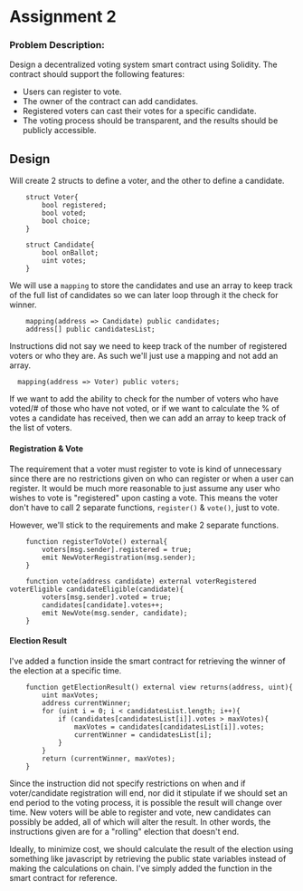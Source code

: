 # Assignment 2
### Problem Description:
Design a decentralized voting system smart contract using Solidity. The contract should support the
following features:
* Users can register to vote.
* The owner of the contract can add candidates.
* Registered voters can cast their votes for a specific candidate.
* The voting process should be transparent, and the results should be publicly accessible.

## Design
Will create 2 structs to define a voter, and the other to define a candidate.
```
    struct Voter{
        bool registered;
        bool voted;
        bool choice;
    }
```
```
    struct Candidate{
        bool onBallot;
        uint votes;
    }
```
We will use a `mapping` to store the candidates and use an array to keep track of the full list of candidates so we can later loop through it the check for winner.
```
    mapping(address => Candidate) public candidates;
    address[] public candidatesList;
```
Instructions did not say we need to keep track of the number of registered voters or who they are. As such we'll just use a mapping and not add an array.
```
  mapping(address => Voter) public voters;
```
If we want to add the ability to check for the number of voters who have voted/# of those who have not voted, or if we want to calculate the % of votes a candidate has received, then we can add an array to keep track of the list of voters.

#### Registration & Vote
The requirement that a voter must register to vote is kind of unnecessary since there are no restrictions given on who can register or when a user can register.
It would be much more reasonable to just assume any user who wishes to vote is "registered" upon casting a vote. This means the voter don't have to call 2 separate functions, `register()` & `vote()`, just to vote.

However, we'll stick to the requirements and make 2 separate functions.
```
    function registerToVote() external{
        voters[msg.sender].registered = true;
        emit NewVoterRegistration(msg.sender);
    }
```
```
    function vote(address candidate) external voterRegistered voterEligible candidateEligible(candidate){
        voters[msg.sender].voted = true;
        candidates[candidate].votes++;
        emit NewVote(msg.sender, candidate);
    }
```

#### Election Result
I've added a function inside the smart contract for retrieving the winner of the election at a specific time.
```
    function getElectionResult() external view returns(address, uint){
        uint maxVotes;
        address currentWinner;
        for (uint i = 0; i < candidatesList.length; i++){
            if (candidates[candidatesList[i]].votes > maxVotes){
                maxVotes = candidates[candidatesList[i]].votes;
                currentWinner = candidatesList[i];
            }
        }
        return (currentWinner, maxVotes);
    }
```
Since the instruction did not specify restrictions on when and if voter/candidate registration will end, nor did it stipulate if we should set an end period to the voting process, it is possible the result will change over time.
New voters will be able to register and vote, new candidates can possibly be added, all of which will alter the result. In other words, the instructions given are for a "rolling" election that doesn't end.

Ideally, to minimize cost, we should calculate the result of the election using something like javascript by retrieving the public state variables instead of making the calculations on chain.
I've simply added the function in the smart contract for reference.
